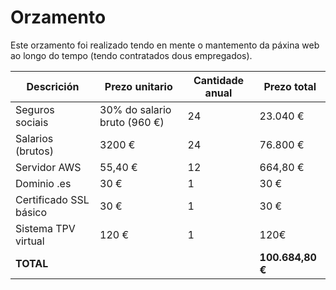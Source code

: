 # Orzamento
Este orzamento foi realizado tendo en mente o mantemento da páxina web ao longo do tempo (tendo contratados dous empregados).

| Descrición | Prezo unitario | Cantidade anual | Prezo total |
| ----- | ----- | ----- | ----- |
| Seguros sociais | 30% do salario bruto (960 €) | 24 | 23.040 € |
| Salarios (brutos) | 3200 € | 24 | 76.800 € |
| Servidor AWS | 55,40 € | 12 | 664,80 € |
| Dominio .es | 30 € | 1 | 30 € |
| Certificado SSL básico | 30 € | 1 | 30 € |
| Sistema TPV virtual | 120 € | 1 | 120€ |
| **TOTAL** | | | **100.684,80 €** |
